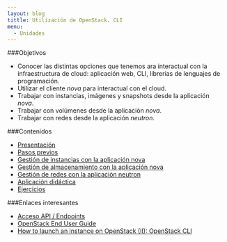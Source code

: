 ```yaml
---
layout: blog
tittle: Utilización de OpenStack. CLI
menu:
  - Unidades
---
```

###Objetivos

* Conocer las distintas opciones que tenemos ara interactual con la infraestructura de cloud: aplicación web, CLI, librerías de lenguajes de programación.
* Utilizar el cliente *nova* para interactual con el cloud.
* Trabajar con instancias, imágenes y snapshots desde la aplicación *nova*.
* Trabajar con volúmenes desde la aplicación *nova*.
* Trabajar con redes desde la aplicación *neutron*.

###Contenidos

* [Presentación](presentacion)
* [Pasos previos](previos)
* [Gestión de instancias con la aplicación nova](instancia)
* [Gestión de almacenamiento con la aplicación nova](volumen)
* [Gestión de redes con la aplicación neutron](red)
* [Aplicación didáctica](aula)
* [Ejercicios](ejercicios)

###Enlaces interesantes

* [Acceso API / Endpoints](https://docs.stackops.net/endpoints-plugin-es.html)
* [OpenStack End User Guide](http://docs.openstack.org/user-guide/content/index.html)
* [How to launch an instance on OpenStack (II): OpenStack CLI](http://albertomolina.wordpress.com/2013/11/20/how-to-launch-an-instance-on-openstack-ii-openstack-cli/)

